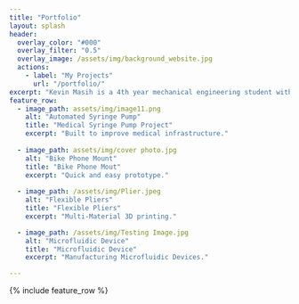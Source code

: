 ```yaml
---
title: "Portfolio"
layout: splash
header:
  overlay_color: "#000"
  overlay_filter: "0.5"
  overlay_image: /assets/img/background_website.jpg
  actions:
    - label: "My Projects"
      url: "/portfolio/"
excerpt: "Kevin Masih is a 4th year mechanical engineering student with a minor in computer science and digital fabrication. Kevin is currently open to full-time positions after graduation. This page is dedicated to demonstrating the skills learned during his undergraduate experience."
feature_row:
  - image_path: assets/img/image11.png
    alt: "Automated Syringe Pump"
    title: "Medical Syringe Pump Project"
    excerpt: "Built to improve medical infrastructure."
    
  - image_path: assets/img/cover photo.jpg
    alt: "Bike Phone Mount"
    title: "Bike Phone Mout"
    excerpt: "Quick and easy prototype."
    
  - image_path: /assets/img/Plier.jpeg
    alt: "Flexible Pliers"
    title: "Flexible Pliers"
    excerpt: "Multi-Material 3D printing."

  - image_path: /assets/img/Testing Image.jpg
    alt: "Microfluidic Device"
    title: "Microfluidic Device"
    excerpt: "Manufacturing Microfluidic Devices."

---
```


{% include feature_row %}


